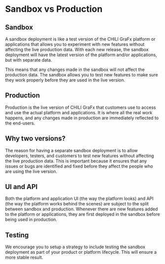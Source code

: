 # Sandbox vs Production

## Sandbox

A sandbox deployment is like a test version of the CHILI GraFx platform or applications that allows you to experiment with new features without affecting the live production data. With each new release, the sandbox deployment will have the latest version of the platform and/or applications, but with separate data. 

This means that any changes made in the sandbox will not affect the production data. The sandbox allows you to test new features to make sure they work properly before they are used in the live version.

## Production

Production is the live version of CHILI GraFx that customers use to access and use the actual platform and applications. It is where all the real work happens, and any changes made in production are immediately reflected to the end-users. 

## Why two versions?

The reason for having a separate sandbox deployment is to allow developers, testers, and customers to test new features without affecting the live production data. This is important because it ensures that any issues or bugs are identified and fixed before they affect the people who are using the live version.

## UI and API

Both the platform and application UI (the way the platform looks) and API (the way the platform works behind the scenes) are subject to the split between sandbox and production. Whenever there are new features added to the platform or applications, they are first deployed in the sandbox before being used in production.

## Testing

We encourage you to setup a strategy to include testing the sandbox deployment as part of your product or platform lifecycle. This will ensure a more stable result.